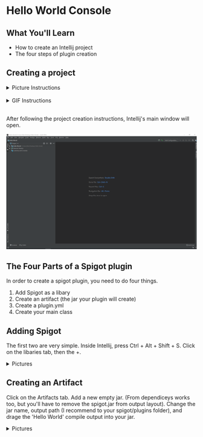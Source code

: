 # Hello World Console
## What You'll Learn
* How to create an Intellij project
* The four steps of plugin creation

## Creating a project

<details><summary>Picture Instructions</summary>
  
### Step 1 - From the Intellij window
![alt text](https://github.com/Exeton/SpigotTutorial/blob/master/LessonPictures/Lesson1/Create%20Project.PNG)

### Step 1 - From Inside Intellij
![alt text](https://github.com/Exeton/SpigotTutorial/blob/master/LessonPictures/Lesson1/Create%20Project%202.PNG)

### Step 2
A GUI (like shown below) will open. You'll want to select java project, click next, click next, and name your project before clicking finish.

![alt text](https://github.com/Exeton/SpigotTutorial/blob/master/LessonPictures/Lesson1/Project%20Type.PNG)

### Step 3
After clicking next twice, you should arive at the New project window. Name your project HelloWorld.
![alt text](https://github.com/Exeton/SpigotTutorial/blob/master/LessonPictures/Lesson1/Name%20Project.PNG)
</details>

<br>

<details><summary>GIF Instructions</summary>

Note: If you're inside Intellij's main window, you'll need to click File>>New>>Project as seen in Step 1 of the picture instructions.
![alt text](https://github.com/Exeton/SpigotTutorial/blob/master/LessonPictures/Lesson1/Project%20Creation.gif)

</details>
  
 <br>

After following the project creation instructions, Intellij's main window will open.

![alt text](https://github.com/Exeton/SpigotTutorial/blob/master/LessonPictures/Lesson1/Main%20Window.PNG)

## The Four Parts of a Spigot plugin
In order to create a spigot plugin, you need to do four things.

1. Add Spigot as a libary
2. Create an artifact (the jar your plugin will create)
3. Create a plugin.yml
4. Create your main class


## Adding Spigot

The first two are very simple. Inside Intellij, press Ctrl + Alt + Shift + S. Click on the libaries tab, then the +.
<details><summary>Pictures</summary>
![alt text](https://github.com/Exeton/SpigotTutorial/blob/master/LessonPictures/Lesson1/Project%20Structure%20Window.PNG)
![alt text](https://github.com/Exeton/SpigotTutorial/blob/master/LessonPictures/Lesson1/Java%20Libary.PNG)
![alt text](https://github.com/Exeton/SpigotTutorial/blob/master/LessonPictures/Lesson1/Spigot%20lib.PNG)

</details>

## Creating an Artifact

Click on the Artifacts tab. Add a new empty jar. (From dependiceys works too, but you'll have to remove the spigot.jar from output layout). Change the jar name, output path (I recommend to your spigot/plugins folder), and drage the 'Hello World' compile output into your jar.

<details><summary>Pictures</summary>
![alt text](https://github.com/Exeton/SpigotTutorial/blob/master/LessonPictures/Lesson1/Adding%20Artifact.PNG)
![alt text](https://github.com/Exeton/SpigotTutorial/blob/master/LessonPictures/Lesson1/Artifact%20Creation.PNG)


If your jar does not get created, you messed up a step here. (Check your output path, and that you have 'Hello World' compile output on the left side of your output layer).

Once you're done, click OK.
![alt text](https://github.com/Exeton/SpigotTutorial/blob/master/LessonPictures/Lesson1/OK%20picture.PNG)
<details>
  
## Creating plugin.yml

To create your plugin.yml file, goto your src folder, right click it, then go new >> File. Name it plugin.yml.

<details><summary>Pictures</summary>
  
![alt text](https://github.com/Exeton/SpigotTutorial/blob/master/LessonPictures/Lesson1Part2/Create%20File.PNG)
![alt text](https://github.com/Exeton/SpigotTutorial/blob/master/LessonPictures/Lesson1Part2/NameFile.PNG)
![alt text](https://github.com/Exeton/SpigotTutorial/blob/master/LessonPictures/Lesson1Part2/Plugin.yml%20empty.PNG)

<details>
  
Your plugin.yml needs 5 things (Note using spaces in some fields will cause an error):
* name
* authour
* description
* location of your main class
* version.

![alt text](https://github.com/Exeton/SpigotTutorial/blob/master/LessonPictures/Lesson1Part2/Plugin.yml%20Filled.PNG)

We'll come back to this file to add the location of our main class.

## Creating your Main class

To organise classes in java, you can use packages. These are basically folders. It's common pratice to name packages as your domain name reversed. I own the domain fireflower.online, so my package would be fireflower.online. After this, and the project name (HelloWorld). All words in package names should be lower case, and words should be seperated with an underscore. I would call this project online.fireflower.hello_world

![alt text](https://github.com/Exeton/SpigotTutorial/blob/master/LessonPictures/Lesson1Part2/Create%20Package.PNG)
![alt text](https://github.com/Exeton/SpigotTutorial/blob/master/LessonPictures/Lesson1Part2/Name%20package.PNG)

After creating your package, create a class called HelloWorld. Class names should start with a capital letter, and every new word in the class name should start with a capital letter. For example the "My sample class name" would be "MySampleClassName".

![alt text](https://github.com/Exeton/SpigotTutorial/blob/master/LessonPictures/Lesson1Part2/Create%20Java%20class.PNG)
![alt text](https://github.com/Exeton/SpigotTutorial/blob/master/LessonPictures/Lesson1Part2/Hello%20World%20Class.PNG)

Now you're going to make your class extend java plugin. We'll cover what this means later. If you're getting an error in Intellij, you can press Alt + Enter and then click import class to import the JavaPlugin class.
After importing the class, add the following code to your Main class (your HelloWorld class).

![alt text](https://github.com/Exeton/SpigotTutorial/blob/master/LessonPictures/Lesson1Part2/HelloWorldCoded.PNG)


So what does this mean? There's a lot of new info to take in, but we'll go over the onEnable() method you just added in.
The onEnable() method has a lot of parts. It starts off with an @Override annotation. We're not going to worry about this. Following that is the keyword public, the keyword void, the method name - onEnable, some parentheses, and then a pair of curly brackets. Here's what all that means.

**public** - This describes the accessiability of the method. Public methods can be accessed from inside other classes while private methods cannot. <br/>
**void** - This desribes the return type of the method. Some methods, like an addition method give back numbers. Methods which return void don't return anything. <br/>
**onEnable** - This is the name of the method. It's used in other parts of the code to invoke the method. <br/>
**()** - Inside here are where method inputs (paramaters) go. And addition method would take in two numbers as paramaters. <br/>
**{}** - Inside here is where all the instructions of the method go. Any code inside here will be executed when the method is executed. <br/>

Not all of that will make sense right now, but over time all these characteristics will start to make sense.

We've now got most of the code we need in order to run our plugin. The one final thing to do is call Bukkit.getLogger().info(); inside our onEnable method. info (sic) is a method inside of the Logger class. This method takes in a text varriable and displays it to the console.

To do this, we can either pass in an existing varriable, or we can create a new text varriable and pass it in. You can see both methods below.

![alt text](https://github.com/Exeton/SpigotTutorial/blob/master/LessonPictures/Lesson1Part2/HelloWorld%20Finished.PNG)

## Adding our main class to our config

Before we can create our jar file, we have to add our main class location to our plugin.yml. This should be all the folders that go upto your main class, and your Main class. For me it's online.fireflower.hello_world.HelloWorld which is package1.package2.MainClassName

![alt text](https://github.com/Exeton/SpigotTutorial/blob/master/LessonPictures/Lesson1Part2/Finished%20Config.PNG)

## Building artifacts
Building artifacts is pretty simple. Click on the build tab, then build articafts >> build. If your artifact isn't getting created, you probably messed up when adding the artifact.

![alt text](https://github.com/Exeton/SpigotTutorial/blob/master/LessonPictures/Lesson1Part2/Build%20Artifacts.PNG)
![alt text](https://github.com/Exeton/SpigotTutorial/blob/master/LessonPictures/Lesson1Part2/Build%20Artifacts%202.PNG)

## Results
Once you've built your artifacts, you server should display "Hello World" when your plugin is loaded. If Spigot throws an error this could mean a varity of things. For example an InvalidPluginDescription error means that you messed up in your plugin.yml file. Look for the error message and google the error.

![alt text](https://github.com/Exeton/SpigotTutorial/blob/master/LessonPictures/Lesson1Part2/Result.PNG)

## Challenges
Remember: Don't stress if you can't get these. Be sure to come back to this project if you can't figure them out. You might need to play around to get these working.

1. (Modify the plugin) Change the message displayed on the Console.
2. (Modify the plugin) Send the Hello World message 5 times.
3. (Answer the question) What is the keybind to open the Project Structure GUI?
